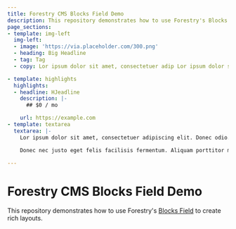 ```yaml
---
title: Forestry CMS Blocks Field Demo
description: This repository demonstrates how to use Forestry's Blocks Field to create rich lays.
page_sections:
- template: img-left
  img-left: 
  - image: 'https://via.placeholder.com/300.png'
  - heading: Big Headline
  - tag: Tag
  - copy: Lor ipsum dolor sit amet, consectetuer adip Lor ipsum dolor sit amet, consectetuer adipiscing elit. Donec odio. Quisque volutpat mattis eros. Nullam malesuada erat ut turpis. Suspendisse urna nibh, viverra non, semper suscipit, posuere a, pede.i

- template: highlights
  highlights:
  - headline: HJeadline
    description: |-
      ## $0 / mo

    url: https://example.com
- template: textarea
  textarea: |-
    Lor ipsum dolor sit amet, consectetuer adipiscing elit. Donec odio. Quisque volutpat mattis eros. Nullam malesuada erat ut turpis. Suspendisse urna nibh, viverra non, semper suscipit, posuere a, pede.

    Donec nec justo eget felis facilisis fermentum. Aliquam porttitor mauris sit amet orci. Aenean dignissim pellentesque felis.

---
```

# Forestry CMS Blocks Field Demo

This repository demonstrates how to use Forestry's [Blocks Field](https://forestry.io/docs/settings/fields/#blocks) to create rich layouts.